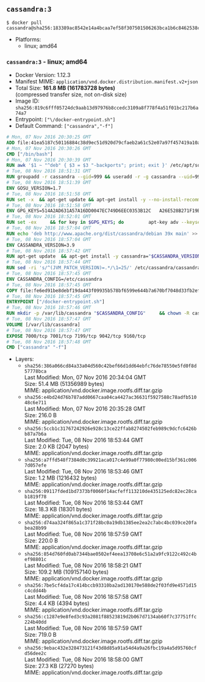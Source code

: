 ## `cassandra:3`

```console
$ docker pull cassandra@sha256:183389ac8542e14a4bcaa7ef58f307501506263bca1b6c8462538c0f6408102b
```

-	Platforms:
	-	linux; amd64

### `cassandra:3` - linux; amd64

-	Docker Version: 1.12.3
-	Manifest MIME: `application/vnd.docker.distribution.manifest.v2+json`
-	Total Size: **161.8 MB (161783728 bytes)**  
	(compressed transfer size, not on-disk size)
-	Image ID: `sha256:819c6fff05724dc9aab13d97976b8ccedc3109a8f778f4a51f01bc217b6a74a7`
-	Entrypoint: `["\/docker-entrypoint.sh"]`
-	Default Command: `["cassandra","-f"]`

```dockerfile
# Mon, 07 Nov 2016 20:30:25 GMT
ADD file:41ea5187c50116884c38d9ec51d920d79cfaeb2a61c52e07a97f457419a10a4f in / 
# Mon, 07 Nov 2016 20:30:26 GMT
CMD ["/bin/bash"]
# Mon, 07 Nov 2016 20:30:39 GMT
RUN awk '$1 ~ "^deb" { $3 = $3 "-backports"; print; exit }' /etc/apt/sources.list > /etc/apt/sources.list.d/backports.list
# Tue, 08 Nov 2016 18:51:31 GMT
RUN groupadd -r cassandra --gid=999 && useradd -r -g cassandra --uid=999 cassandra
# Tue, 08 Nov 2016 18:51:39 GMT
ENV GOSU_VERSION=1.7
# Tue, 08 Nov 2016 18:51:58 GMT
RUN set -x 	&& apt-get update && apt-get install -y --no-install-recommends ca-certificates wget && rm -rf /var/lib/apt/lists/* 	&& wget -O /usr/local/bin/gosu "https://github.com/tianon/gosu/releases/download/$GOSU_VERSION/gosu-$(dpkg --print-architecture)" 	&& wget -O /usr/local/bin/gosu.asc "https://github.com/tianon/gosu/releases/download/$GOSU_VERSION/gosu-$(dpkg --print-architecture).asc" 	&& export GNUPGHOME="$(mktemp -d)" 	&& gpg --keyserver ha.pool.sks-keyservers.net --recv-keys B42F6819007F00F88E364FD4036A9C25BF357DD4 	&& gpg --batch --verify /usr/local/bin/gosu.asc /usr/local/bin/gosu 	&& rm -r "$GNUPGHOME" /usr/local/bin/gosu.asc 	&& chmod +x /usr/local/bin/gosu 	&& gosu nobody true 	&& apt-get purge -y --auto-remove ca-certificates wget
# Tue, 08 Nov 2016 18:51:58 GMT
ENV GPG_KEYS=514A2AD631A57A16DD0047EC749D6EEC0353B12C 	A26E528B271F19B9E5D8E19EA278B781FE4B2BDA
# Tue, 08 Nov 2016 18:52:01 GMT
RUN set -ex 	&& for key in $GPG_KEYS; do 		apt-key adv --keyserver ha.pool.sks-keyservers.net --recv-keys "$key"; 	done
# Tue, 08 Nov 2016 18:57:04 GMT
RUN echo 'deb http://www.apache.org/dist/cassandra/debian 39x main' >> /etc/apt/sources.list.d/cassandra.list
# Tue, 08 Nov 2016 18:57:04 GMT
ENV CASSANDRA_VERSION=3.9
# Tue, 08 Nov 2016 18:57:42 GMT
RUN apt-get update 	&& apt-get install -y cassandra="$CASSANDRA_VERSION" 	&& rm -rf /var/lib/apt/lists/*
# Tue, 08 Nov 2016 18:57:44 GMT
RUN sed -ri 's/^(JVM_PATCH_VERSION)=.*/\1=25/' /etc/cassandra/cassandra-env.sh
# Tue, 08 Nov 2016 18:57:45 GMT
ENV CASSANDRA_CONFIG=/etc/cassandra
# Tue, 08 Nov 2016 18:57:45 GMT
COPY file:fe6ed91be8debf19da443f09935b578bf6599e644b7a670bf7048d33fb2efa9e in /docker-entrypoint.sh 
# Tue, 08 Nov 2016 18:57:45 GMT
ENTRYPOINT ["/docker-entrypoint.sh"]
# Tue, 08 Nov 2016 18:57:46 GMT
RUN mkdir -p /var/lib/cassandra "$CASSANDRA_CONFIG" 	&& chown -R cassandra:cassandra /var/lib/cassandra "$CASSANDRA_CONFIG" 	&& chmod 777 /var/lib/cassandra "$CASSANDRA_CONFIG"
# Tue, 08 Nov 2016 18:57:47 GMT
VOLUME [/var/lib/cassandra]
# Tue, 08 Nov 2016 18:57:47 GMT
EXPOSE 7000/tcp 7001/tcp 7199/tcp 9042/tcp 9160/tcp
# Tue, 08 Nov 2016 18:57:48 GMT
CMD ["cassandra" "-f"]
```

-	Layers:
	-	`sha256:386a066cd84a33a04d560c42bef66d1dd64ebfc76de78550e5fd0f8d57778bca`  
		Last Modified: Mon, 07 Nov 2016 20:34:04 GMT  
		Size: 51.4 MB (51356989 bytes)  
		MIME: application/vnd.docker.image.rootfs.diff.tar.gzip
	-	`sha256:e4bd24d76b787add0667caa04ca4427ac36631f5927588c78adfb51048c6e711`  
		Last Modified: Mon, 07 Nov 2016 20:35:28 GMT  
		Size: 216.0 B  
		MIME: application/vnd.docker.image.rootfs.diff.tar.gzip
	-	`sha256:5ccb1c31767242926e928c13ce22ffab8274502feb989c9dcfc6426bb87a7b6a`  
		Last Modified: Tue, 08 Nov 2016 18:53:44 GMT  
		Size: 2.0 KB (2047 bytes)  
		MIME: application/vnd.docker.image.rootfs.diff.tar.gzip
	-	`sha256:a7ffd548f7384d0c39921aca017c4e99a0f77980c00ed15bf361c0067d057efe`  
		Last Modified: Tue, 08 Nov 2016 18:53:46 GMT  
		Size: 1.2 MB (1216432 bytes)  
		MIME: application/vnd.docker.image.rootfs.diff.tar.gzip
	-	`sha256:09117fded1bd7373bf0060f14acfeff113210de435125edc82ec28cab1819f78`  
		Last Modified: Tue, 08 Nov 2016 18:53:44 GMT  
		Size: 18.3 KB (18301 bytes)  
		MIME: application/vnd.docker.image.rootfs.diff.tar.gzip
	-	`sha256:d74aa324f865a1c371f28bc0a19db1385ee2ea2c7abc4bc039ce20fabea28b99`  
		Last Modified: Tue, 08 Nov 2016 18:57:59 GMT  
		Size: 220.0 B  
		MIME: application/vnd.docker.image.rootfs.diff.tar.gzip
	-	`sha256:854d760fd0ab7344bae0502ef4eea13708e6c51a2a9fc9122c492c4bef98801c`  
		Last Modified: Tue, 08 Nov 2016 18:58:21 GMT  
		Size: 109.2 MB (109157140 bytes)  
		MIME: application/vnd.docker.image.rootfs.diff.tar.gzip
	-	`sha256:7be5cf4da17c414bccb93310ba2ad130170e588de2f03fd9e4571d15c4cdd44b`  
		Last Modified: Tue, 08 Nov 2016 18:57:58 GMT  
		Size: 4.4 KB (4394 bytes)  
		MIME: application/vnd.docker.image.rootfs.diff.tar.gzip
	-	`sha256:c1287e9e8fed3c93a2081f88523819d2b067d7134ab60f7c37751ffc224b40dd`  
		Last Modified: Tue, 08 Nov 2016 18:57:59 GMT  
		Size: 719.0 B  
		MIME: application/vnd.docker.image.rootfs.diff.tar.gzip
	-	`sha256:9ebac432e328473121f43d8d85a91a54d4a9a26fbc19a4a5d95760cfd56dee2c`  
		Last Modified: Tue, 08 Nov 2016 18:58:00 GMT  
		Size: 27.3 KB (27270 bytes)  
		MIME: application/vnd.docker.image.rootfs.diff.tar.gzip
